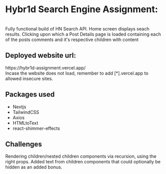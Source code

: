  
 
 <h1>Hybr1d Search Engine Assignment:</h1> <br>
 Fully functional build of HN Search API. Home screen displays seach results. Clicking upon which a Post Details page is loaded containing each of the posts comments and it's respective children with content
 <h2>Deployed website url:</h2> https://hybr1d-assignment.vercel.app/ <br>
 Incase the website does not load, remember to add [*].vercel.app to allowed insecure sites.
 <h2>Packages used</h2>
 <ul>
 <li>Nextjs</li>
  <li>TailwindCSS</li>
  <li>Axios</li>
  <li>HTMLtoText</li>
 <li>react-shimmer-effects</li>
</ul>
<h2>Challenges</h2>
Rendering children/nested children components via recursion, using the right props. Added text from children components that could optionally be hidden as an added bonus.

